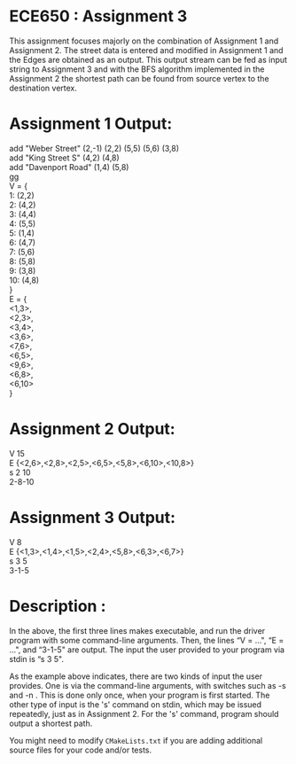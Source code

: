 # ECE650 : Assignment 3

This assignment focuses majorly on the combination of Assignment 1 and Assignment 2. The street data is entered and modified in Assignment 1 and the Edges are obtained as an output. This output stream can be fed as input string to Assignment 3 and with the BFS algorithm implemented in the Assignment 2 the shortest path can be found from source vertex to the destination vertex.

# Assignment 1 Output:
add "Weber Street" (2,-1) (2,2) (5,5) (5,6) (3,8)  
add "King Street S" (4,2) (4,8)  
add "Davenport Road" (1,4) (5,8)  
gg  
V = {  
    1: (2,2)  
    2: (4,2)  
    3: (4,4)  
    4: (5,5)  
    5: (1,4)  
    6: (4,7)  
    7: (5,6)  
    8: (5,8)  
    9: (3,8)  
    10: (4,8)  
    }  
    E = {  
        <1,3>,  
        <2,3>,  
        <3,4>,  
        <3,6>,  
        <7,6>,  
        <6,5>,  
        <9,6>,  
        <6,8>,  
        <6,10>  
        }

# Assignment 2 Output:
V 15  
E {<2,6>,<2,8>,<2,5>,<6,5>,<5,8>,<6,10>,<10,8>}  
s 2 10  
2-8-10

# Assignment 3 Output:
V 8  
E {<1,3>,<1,4>,<1,5>,<2,4>,<5,8>,<6,3>,<6,7>}  
s 3 5  
3-1-5

# Description :
In the above, the first three lines makes executable, and run the driver program with some
command-line arguments. Then, the lines “V = ...", “E = ...", and “3-1-5" are output. The
input the user provided to your program via stdin is “s 3 5".

As the example above indicates, there are two kinds of input the user provides. One is via the
command-line arguments, with switches such as -s and -n . This is done only once, when your
program is first started. The other type of input is the 's' command on stdin, which may be issued
repeatedly, just as in Assignment 2. For the 's' command, program should output a shortest
path.

You might need to modify `CMakeLists.txt` if you are adding additional
source files for your code and/or tests.